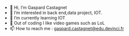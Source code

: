 - 👋 Hi, I’m Gaspard Castagnet
- 👀 I’m interested in back end,data project, IOT.
- 🌱 I’m currently learning IOT
- 💞️ Out of coding I like video games such as LoL
- 📫 How to reach me : gaspard.castagnet@edu.devinci.fr

<!---
deez-blip/deez-blip is a ✨ special ✨ repository because its `README.md` (this file) appears on your GitHub profile.
You can click the Preview link to take a look at your changes.
--->
